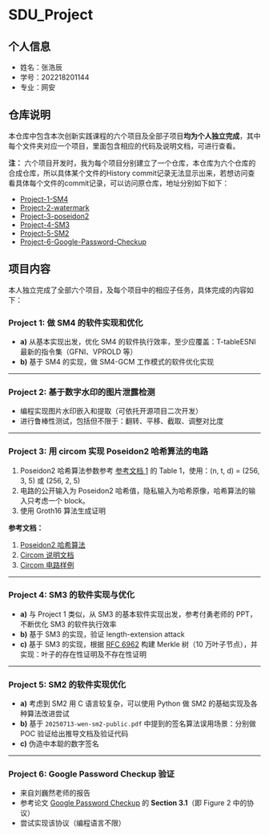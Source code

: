 # SDU_Project

## 个人信息
- 姓名：张浩辰
- 学号：202218201144
- 专业：网安

## 仓库说明
本仓库中包含本次创新实践课程的六个项目及全部子项目**均为个人独立完成**，其中每个文件夹对应一个项目，里面包含相应的代码及说明文档，可进行查看。

**注：** 六个项目开发时，我为每个项目分别建立了一个仓库，本仓库为六个仓库的合成仓库，所以具体某个文件的History commit记录无法显示出来，若想访问查看具体每个文件的commit记录，可以访问原仓库，地址分别如下如下：


* [Project-1-SM4](https://github.com/fake-pgn/Project-1-SM4)
* [Project-2-watermark](https://github.com/fake-pgn/Project-2-watermark)
* [Project-3-poseidon2](https://github.com/fake-pgn/Project-3-poseidon2)
* [Project-4-SM3](https://github.com/fake-pgn/Project-4-SM3)
* [Project-5-SM2](https://github.com/fake-pgn/Project-5-SM2)
* [Project-6-Google-Password-Checkup](https://github.com/fake-pgn/Project-6-Google-Password-Checkup)

## 项目内容

本人独立完成了全部六个项目，及每个项目中的相应子任务，具体完成的内容如下：

### Project 1: 做 SM4 的软件实现和优化
- **a)** 从基本实现出发，优化 SM4 的软件执行效率，至少应覆盖：T-tableESNI最新的指令集（GFNI、VPROLD 等）
- **b)** 基于 SM4 的实现，做 SM4-GCM 工作模式的软件优化实现

---

### Project 2: 基于数字水印的图片泄露检测
- 编程实现图片水印嵌入和提取（可依托开源项目二次开发）
- 进行鲁棒性测试，包括但不限于：翻转、平移、截取、调整对比度

---

### Project 3: 用 circom 实现 Poseidon2 哈希算法的电路
1. Poseidon2 哈希算法参数参考 [参考文档 1](https://eprint.iacr.org/2023/323.pdf) 的 Table 1，使用：(n, t, d) = (256, 3, 5) 或 (256, 2, 5)
2. 电路的公开输入为 Poseidon2 哈希值，隐私输入为哈希原像，哈希算法的输入只考虑一个 block。
3. 使用 Groth16 算法生成证明

**参考文档：**
1. [Poseidon2 哈希算法](https://eprint.iacr.org/2023/323.pdf)  
2. [Circom 说明文档](https://docs.circom.io/)  
3. [Circom 电路样例](https://github.com/iden3/circomlib)

---

### Project 4: SM3 的软件实现与优化
- **a)** 与 Project 1 类似，从 SM3 的基本软件实现出发，参考付勇老师的 PPT，不断优化 SM3 的软件执行效率
- **b)** 基于 SM3 的实现，验证 length-extension attack
- **c)** 基于 SM3 的实现，根据 [RFC 6962](https://www.rfc-editor.org/rfc/rfc6962) 构建 Merkle 树（10 万叶子节点），并实现：叶子的存在性证明及不存在性证明

---

### Project 5: SM2 的软件实现优化
- **a)** 考虑到 SM2 用 C 语言较复杂，可以使用 Python 做 SM2 的基础实现及各种算法改进尝试
- **b)** 基于 `20250713-wen-sm2-public.pdf` 中提到的签名算法误用场景：分别做 POC 验证给出推导文档及验证代码
- **c)** 伪造中本聪的数字签名

---

### Project 6: Google Password Checkup 验证
- 来自刘巍然老师的报告  
- 参考论文 [Google Password Checkup](https://eprint.iacr.org/2019/723.pdf) 的 **Section 3.1**（即 Figure 2 中的协议）  
- 尝试实现该协议（编程语言不限）
